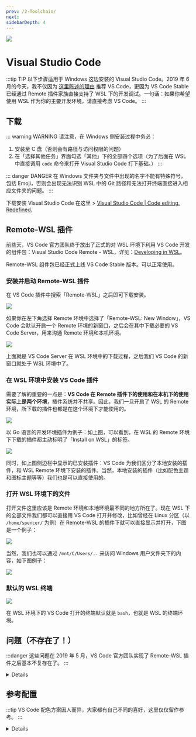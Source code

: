 ```yaml
---
prev: /2-Toolchain/
next:
sidebarDepth: 4
---
```


![](https://i.loli.net/2019/05/13/5cd96b08b7f1f38773.png)

# Visual Studio Code

:::tip TIP
以下步骤适用于 Windows 这边安装的 Visual Studio Code。2019 年 6 月的今天，我不仅因为 [这里陈述的理由](https://sspai.com/post/47719) 推荐 VS Code，更因为 VS Code Stable 已经通过 Remote 插件家族直接支持了 WSL 下的开发调试。一句话：如果你希望使用 WSL 作为你的主要开发环境，请直接考虑 VS Code。
:::

## 下载

::: warning WARNING
请注意，在 Windows 侧安装过程中务必：

1. 安装至 C 盘（否则会有路径与访问权限的问题）
2. 在「选择其他任务」界面勾选「其他」下的全部四个选项（为了后面在 WSL 中直接调用 `code` 命令来打开 Visual Studio Code 打下基础。）
:::

::: danger DANGER
在 Windows 文件夹与文件中出现的名字不能有特殊符号，包括 Emoji，否则会出现无法识别 WSL 中的 Git 路径和无法打开终端直接进入相应文件夹的问题。
:::

下载安装 Visual Studio Code 在这里 > [Visual Studio Code | Code editing.
Redefined.](https://code.visualstudio.com/)

## Remote-WSL 插件 <Badge text="new" vertical="middle"/><Badge text="preview" type="error" vertical="middle"/>

前些天，VS Code 官方团队终于放出了正式的对 WSL 环境下利用 VS Code 开发的组件包：Visual Studio Code Remote - WSL，详见：[Developing in WSL](https://code.visualstudio.com/docs/remote/wsl#_debugging-in-wsl)。

Remote-WSL 组件包已经正式上线 VS Code Stable 版本。可以正常使用。

### 安装并启动 Remote-WSL 插件 <Badge text="new" vertical="middle"/>

在 VS Code 插件中搜索「Remote-WSL」之后即可下载安装。

![](https://i.loli.net/2019/05/13/5cd9614ee52a165502.png)

如果你在左下角选择 Remote 环境中选择了「Remote-WSL: New Window」，VS Code 会默认开启一个 Remote 环境的新窗口，之后会在其中下载必要的 VS Code Server，用来沟通 Remote 环境和本机环境。

![](https://i.loli.net/2019/05/13/5cd960502089983105.png)

上面就是 VS Code Server 在 WSL 环境中的下载过程，之后我们 VS Code 的新窗口就处于 WSL 环境中了。

### 在 WSL 环境中安装 VS Code 插件 <Badge text="new" vertical="middle"/>

需要了解的重要的一点是：**VS Code 在 Remote 插件下的使用和在本机下的使用实际上是两个环境**，插件系统并不共享。因此，我们一旦开启了 WSL 的 Remote 环境，所下载的插件也都是在这个环境下才能使用的。

![](https://i.loli.net/2019/05/13/5cd96250991ec71091.png)

以 Go 语言的开发环境插件为例子：如上图，可以看到，在 WSL 的 Remote 环境下下载的插件都主动标明了「Install on WSL」的标签。

![](https://i.loli.net/2019/05/13/5cd962da8d67558603.png)

同时，如上图侧边栏中显示的已安装插件：VS Code 为我们区分了本地安装的插件，和 WSL Remote 环境下安装的插件。当然，本地安装的插件（比如配色主题和图标主题等等）我们也是可以直接使用的。

### 打开 WSL 环境下的文件 <Badge text="new" vertical="middle"/>

打开文件这里应该是 Remote 环境和本地环境最不同的地方所在了。现在 WSL 下的全部文件我们都可以直接用 VS Code 打开并修改，比如曾经在 Linux 分区（以 `/home/spencer/` 为例）在 Remote-WSL 的插件下就可以直接显示并打开，下图是一个例子：

![](https://i.loli.net/2019/05/13/5cd965adeb6f377829.png)

当然，我们也可以通过 `/mnt/C/Users/..` 来访问 Windows 用户文件夹下的内容，如下图例子：

![](https://i.loli.net/2019/05/13/5cd965aeaf68710972.png)

### 默认的 WSL 终端 <Badge text="new" vertical="middle"/>

![](https://i.loli.net/2019/05/13/5cd965adcbe5b68941.png)


在 WSL 环境下的 VS Code 打开的终端默认就是 `bash`，也就是 WSL 的终端环境。

## 问题（不存在了！）<Badge text="deprecated" type="error" vertical="middle"/>

:::danger
这些问题在 2019 年 5 月，VS Code 官方团队实现了 Remote-WSL 插件之后基本不复存在了。
:::

<details>

~~目前存在的一个问题是：VSCode 和 WSL 侧的工具链兼容性都很糟糕（除了 Node.js），都需要一定的配置才能丝滑工作。这也是一个当前微软 VSCode 各大语言插件组和 WSL 开发组都知道并在解决的问题（参考 [VSCode Python 插件 Issue #67](https://github.com/Microsoft/vscode-python/issues/67)）。~~

~~由于 WSL 是一个 Runtime 环境，而 VSCode 只和 Windows 侧的组件进行沟通，因此当前一个比较好的解决方法是：在 Windows 侧手动创建一些脚本帮助 VSCode 和 WSL 侧安装的组件沟通。[详见 Python 配置板块。](/3-VSCode/3-3-Python.html)~~

</details>

## 参考配置 <Badge text="deprecated" type="error" vertical="middle"/>

:::tip
VS Code 配色方案因人而异，大家都有自己不同的喜好，这里仅仅留作参考。
:::

<details>

![](https://i.loli.net/2019/01/01/5c2aecf7acc1d.png)

为了方便参考，我使用的 Visual Studio Code 具体配置如下：

- 字体：

  - 附带有 Cursive 的字体叫做 Operator Mono，它是一个 $200 的付费字体，需要单独购买。
  - 推荐免费开源的字体 - 下载地址：[Sarasa Gothic / 更纱黑体 / 更紗黑體 / 更紗ゴシック](https://github.com/be5invis/Sarasa-Gothic)

```json
{
    "editor.fontFamily": "'Operator Mono', 'Iosevka', 'Sarasa Mono T SC', monospace"
}
```

- 主题配色：

  - [Cobalt2 Theme for VS Code](https://github.com/wesbos/cobalt2-vscode)

```json
{
    "workbench.colorTheme": "Cobalt2"
}
```

- 图标方案：

```json
{
    "workbench.iconTheme": "material-icon-theme"
}
```

</details>
